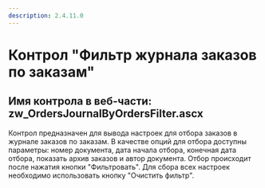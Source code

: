 ```yaml
---
description: 2.4.11.0
---
```


# Контрол "Фильтр журнала заказов по заказам"

## Имя контрола в веб-части: zw\_OrdersJournalByOrdersFilter.ascx

Контрол предназначен для вывода настроек для отбора заказов в журнале заказов по заказам. В качестве опций для отбора доступны параметры: номер документа, дата начала отбора, конечная дата отбора, показать архив заказов и автор документа. Отбор происходит после нажатия кнопки "Фильтровать". Для сбора всех настроек необходимо использовать кнопку "Очистить фильтр".

